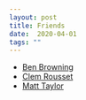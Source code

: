 ```yaml
---
layout: post
title: Friends
date:  2020-04-01
tags: ""
---
```


- [Ben Browning](http://www.benbrowning.me/)
- [Clem Rousset](http://hereth.fr/index.html)
- [Matt Taylor](http://www.mgtaylor.work/)
